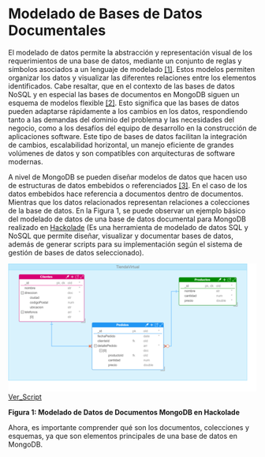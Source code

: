# Modelado de Bases de Datos Documentales

El modelado de datos permite la abstracción y representación visual de los requerimientos de una base de datos, mediante un conjunto de reglas y símbolos asociados a un lenguaje de modelado ​[[1]](../05-Referencias/05-Referencias.md#1)​. Estos modelos permiten organizar los datos y visualizar las diferentes relaciones entre los elementos identificados. Cabe resaltar, que en el contexto de las bases de datos NoSQL y en especial las bases de documentos en MongoDB siguen un esquema de modelos flexible ​[[2]](../05-Referencias/05-Referencias.md#2)​. Esto significa que las bases de datos pueden adaptarse rápidamente a los cambios en los datos, respondiendo tanto a las demandas del dominio del problema y las necesidades del negocio, como a los desafíos del equipo de desarrollo en la construcción de aplicaciones software. Este tipo de bases de datos facilitan la integración de cambios, escalabilidad horizontal, un manejo eficiente de grandes volúmenes de datos y son compatibles con arquitecturas de software modernas.

A nivel de MongoDB se pueden diseñar modelos de datos que hacen uso de estructuras de datos embebidos o referenciados ​[[3]](../05-Referencias/05-Referencias.md#3)​. En el caso de los datos embebidos hace referencia a documentos dentro de documentos. Mientras que los datos relacionados representan relaciones a colecciones de la base de datos. En la Figura 1, se puede observar un ejemplo básico del modelado de datos de una base de datos documental para MongoDB realizado en [Hackolade](https://studio.hackolade.com/) (Es una herramienta de modelado de datos SQL y NoSQL que permite diseñar, visualizar y documentar bases de datos, además de generar scripts para su implementación según el sistema de gestión de bases de datos seleccionado).

![Tienda Virtual](../../imgs/TiendaVirtual.png)
[Ver_Script](../../scripts/Tienda-Virtual.md)

**Figura 1: Modelado de Datos de Documentos MongoDB en Hackolade**

Ahora, es importante comprender qué son los documentos, colecciones y esquemas, ya que son elementos principales de una base de datos en MongoDB.
